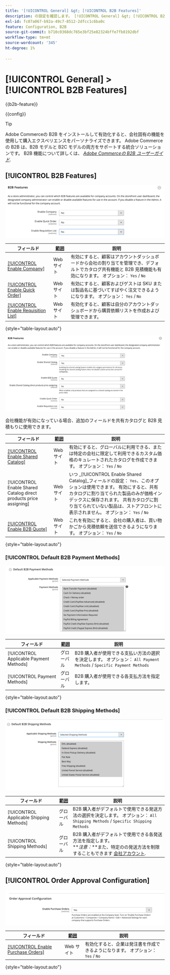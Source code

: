 ```yaml
---
title: '[!UICONTROL General] &gt; [!UICONTROL B2B Features]'
description: の設定を確認します。 [!UICONTROL General] &gt; [!UICONTROL B2B Features] コマース管理者のページ。
exl-id: fc07a067-b92a-49c7-8512-2dfcc1c6ba0c
feature: Configuration, B2B
source-git-commit: b710c0368dc765e3bf25e82324bffe7fb8192dbf
workflow-type: tm+mt
source-wordcount: '345'
ht-degree: 1%

---
```


# [!UICONTROL General] > [!UICONTROL B2B Features]

{{b2b-feature}}

{{config}}

>[!TIP]
>
>Adobe Commerceの B2B をインストールして有効化すると、会社固有の機能を使用して購入エクスペリエンスをパーソナライズできます。 Adobe Commerceの B2B は、B2B モデルと B2C モデルの両方をサポートする統合ソリューションです。 B2B 機能について詳しくは、 [_Adobe Commerceの B2B ユーザーガイド_](https://experienceleague.adobe.com/docs/commerce-admin/b2b/introduction.html).

## [!UICONTROL B2B Features]

![B2B の機能](./assets/b2b-features.png)<!-- zoom -->

| フィールド | [範囲](../../getting-started/websites-stores-views.md#scope-settings) | 説明 |
|------- |----------------------------------------------------------------------- |------------ |
| [[!UICONTROL Enable Company]](../../b2b/account-companies.md) | Web サイト | 有効にすると、顧客はアカウントダッシュボードから会社の割り当てを管理でき、デフォルトでカタログ共有機能と B2B 見積機能も有効になります。 オプション： `Yes` / `No` |
| [[!UICONTROL Enable Quick Order]](../../b2b/quick-order.md) | Web サイト | 有効にすると、顧客およびゲストは SKU または製品名に基づいてすばやく注文できるようになります。 オプション： `Yes` / `No` |
| [[!UICONTROL Enable Requisition List]](../../b2b/configure-requisition-lists.md) | Web サイト | 有効化すると、顧客は自分のアカウントダッシュボードから購買依頼リストを作成および管理できます。 |

{style="table-layout:auto"}

![会社と共有カタログを有効にした B2B 機能](./assets/b2b-features-company-enabled.png)<!-- zoom -->

会社機能が有効になっている場合、追加のフィールドを共有カタログと B2B 見積もりに使用できます。

| フィールド | [範囲](../../getting-started/websites-stores-views.md#scope-settings) | 説明 |
|------- |----------------------------------------------------------------------- |------------ |
| [[!UICONTROL Enable Shared Catalog]](../../b2b/catalog-shared.md) | Web サイト | 有効にすると、グローバルに利用できる、または特定の会社に限定して利用できるカスタム価格のキュレートされたカタログを作成できます。 オプション： `Yes` / `No` |
| [!UICONTROL Enable Shared Catalog direct products price assigning] | Web サイト | いつ _[!UICONTROL Enable Shared Catalog]_フィールドの設定： `Yes`、このオプションは使用できます。 有効にすると、共有カタログに割り当てられた製品のみが価格インデックスに保存されます。 共有カタログに割り当てられていない製品は、ストアフロントに表示されません。 オプション： `Yes` / `No` |
| [[!UICONTROL Enable B2B Quote]](../../b2b/configure-quotes.md) | Web サイト | これを有効にすると、会社の購入者は、買い物かごから見積依頼を送信できるようになります。 オプション： `Yes` / `No` |

{style="table-layout:auto"}

### [!UICONTROL Default B2B Payment Methods]

![B2B 設定 – デフォルトの支払方法設定](./assets/b2b-features-default-payment-methods.png)<!-- zoom -->

| フィールド | [範囲](../../getting-started/websites-stores-views.md#scope-settings) | 説明 |
|------- |----------------------------------------------------------------------- |------------ |
| [!UICONTROL Applicable Payment Methods] | グローバル | B2B 購入者が使用できる支払い方法の選択を決定します。 オプション： `All Payment Methods` / `Specific Payment Methods` |
| [!UICONTROL Payment Methods] | グローバル | B2B 購入者が使用できる各支払方法を指定します。 |

{style="table-layout:auto"}

### [!UICONTROL Default B2B Shipping Methods]

![B2B 設定 – デフォルトの発送方法](./assets/b2b-features-shipping-methods.png)<!-- zoom -->

| フィールド | [範囲](../../getting-started/websites-stores-views.md#scope-settings) | 説明 |
|------- |----------------------------------------------------------------------- |------------ |
| [!UICONTROL Applicable Shipping Methods] | グローバル | B2B 購入者がデフォルトで使用できる発送方法の選択を決定します。 オプション： `All Shipping Methods` / `Specific Shipping Methods` |
| [!UICONTROL Shipping Methods] | グローバル | B2B 購入者がデフォルトで使用できる各発送方法を指定します。 <br/>**_注意：_**また、特定のの発送方法を制限することもできます [会社アカウント](../../b2b/account-companies.md). |

{style="table-layout:auto"}

## [!UICONTROL Order Approval Configuration]

![B2B の機能 – 注文の承認設定](./assets/b2b-features-order-approval.png)<!-- zoom -->

| フィールド | [範囲](../../getting-started/websites-stores-views.md#scope-settings) | 説明 |
|------- |----------------------------------------------------------------------- |------------ |
| [[!UICONTROL Enable Purchase Orders]](../../stores-purchase/purchase-order.md) | Web サイト | 有効化すると、企業は発注書を作成できるようになります。 オプション： `Yes` / `No` |

{style="table-layout:auto"}


